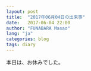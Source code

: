 ```yaml
---
layout: post
title:  "2017年06月04日の出来事"
date:   2017-06-04 22:00
author: "FUNABARA Masao"
lang: "ja"
categories: blog
tags: diary
---
```


本日は、お休みでした。
